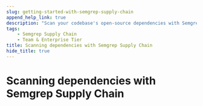 ```yaml
---
slug: getting-started-with-semgrep-supply-chain
append_help_link: true
description: "Scan your codebase's open-source dependencies with Semgrep Supply Chain's high-signal rules that determine a vulnerability's reachability."
tags:
    - Semgrep Supply Chain
    - Team & Enterprise Tier
title: Scanning dependencies with Semgrep Supply Chain
hide_title: true
---
```


# Scanning dependencies with Semgrep Supply Chain

